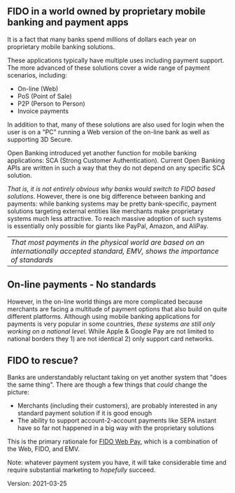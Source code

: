 ## FIDO in a world owned by proprietary mobile banking and payment apps
It is a fact that many banks spend millions of dollars each year on proprietary
mobile banking solutions.

These applications typically have multiple uses including payment support.
The more advanced of these solutions cover a wide range of payment scenarios,
including:
- On-line (Web)
- PoS (Point of Sale)
- P2P (Person to Person)
- Invoice payments

In addition to that, many of these solutions are also used for login
when the user is on a "PC" running a Web version of the on-line bank
as well as supporting 3D Secure.  

Open Banking introduced yet another function for mobile banking applications:
SCA (Strong Customer Authentication).
Current Open Banking APIs are written in such a way that they do not depend
on any specific SCA solution.

_That is, it is not entirely obvious why banks would switch to FIDO
based solutions_. However, there is one big difference between
banking and payments: while banking systems may be pretty bank-specific,
payment solutions targeting external entities like merchants make
proprietary systems much less attractive.  To reach massive adoption
of such systems is essentially only possible for giants like PayPal, Amazon, and AliPay.

<table><tr><td><i>That most payments in the physical world
are based on an internationally accepted standard, EMV, shows the
  importance of standards</i></td></tr></table>

## On-line payments - No standards
However, in the on-line world things are more complicated because
merchants are facing a multitude of payment options that also build
on quite different platforms.  Although using mobile banking applications
for payments is very popular in some countries, _these systems are still only working on
a national level_.  While Apple & Google Pay are not limited to national
borders they 1) are not identical 2) only support card networks.
## FIDO to rescue?
Banks are understandably reluctant taking on yet another system that "does the same thing".
There are though a few things that _could_ change the picture:
- Merchants (including their customers), are probably interested in any
standard payment solution if it is good enough
- The ability to support account-2-account payments like SEPA instant have so far
not happened in a big way with the proprietary solutions

This is the primary rationale for [FIDO Web Pay](https://fido-web-pay.github.io/),
which is a combination of the Web, FIDO, and EMV.

Note: whatever payment system you have, it will take considerable time and require 
substantial marketing to _hopefully_ succeed.

Version: 2021-03-25
